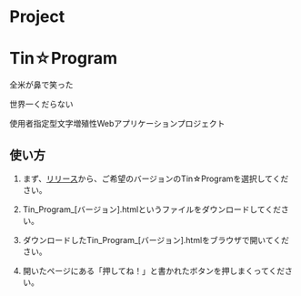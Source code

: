 # Project
# Tin☆Program
全米が鼻で笑った

世界一くだらない

使用者指定型文字増殖性Webアプリケーションプロジェクト

## 使い方
1. まず、[リリース](https://github.com/TNTSuperMan/TinProgram/releases)から、ご希望のバージョンのTin☆Programを選択してください。

2. Tin_Program_[バージョン].htmlというファイルをダウンロードしてください。

3. ダウンロードしたTin_Program_[バージョン].htmlをブラウザで開いてください。

4. 開いたページにある「押してね！」と書かれたボタンを押しまくってください。